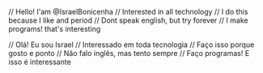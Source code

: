 // Hello! I'am @IsraelBonicenha
// Interested in all technology
// I do this because I like and period
// Dont speak english, but try forever
// I make programs! that's interesting

// Olá! Eu sou Israel
// Interessado em toda tecnologia
// Faço isso porque gosto e ponto
// Não falo inglês, mas tento sempre
// Faço programas! E isso é interessante
